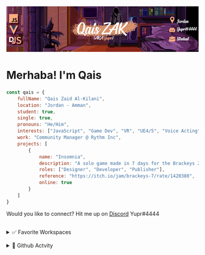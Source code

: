 ## [![QaisZAK Header](./Assets/GithubBanner.png)](https://github.com/QaisZAK)


# Merhaba! I'm **Qais**
```js
const qais = {
    fullName: "Qais Zaid Al-Kilani",
    location: "Jordan - Amman",
    student: true,
    single: true,
    pronouns: "He/Him",
    interests: ["JavaScript", "Game Dev", "VR", "UE4/5", "Voice Acting", "Web Design", "Community Management"],
    work: "Community Manager @ Rythm Inc",
    projects: [
        {
            name: "Insomnia",
            description: "A solo game made in 7 days for the Brackeys 2022.1 Game Jam. Assets are from KennyNL and Sketchfab. The rest from code, to level design, audio, UI, testing and game design as a whole was all done by me.",
            roles: ["Designer", "Developer", "Publisher"],
            reference: "https://itch.io/jam/brackeys-7/rate/1420380",
            online: true
        }
    ]
}
```

Would you like to connect? Hit me up on [Discord](https://www.discord.com) Yupr#4444

<br />

<details>
<summary>✅ Favorite Workspaces</summary>

- Node.JS
- Visual Studio Code
- Discord.JS
- Unreal Engine 4/5
- Vue/NuxtJS
</details>

<br />

<details>
<summary>🐌 Github Actvity</summary>

<!--RECENT_ACTIVITY:start-->
1. 🔱 Forked [QaisZAK/DiscordEarsBot](https://github.com/QaisZAK/DiscordEarsBot) from [inevolin/DiscordEarsBot](https://github.com/inevolin/DiscordEarsBot)
2. 📔 Created new repository [QaisZAK/multi-translate](https://github.com/QaisZAK/multi-translate)
3. ⭐ Starred [public-apis/public-apis](https://github.com/public-apis/public-apis)
4. 📔 Created new repository [QaisZAK/overwatch-api](https://github.com/QaisZAK/overwatch-api)
5. 📔 Created new repository [QaisZAK/me](https://github.com/QaisZAK/me)
<!--RECENT_ACTIVITY:end-->

<!--RECENT_ACTIVITY:last_update-->
Last Updated: Thursday, January 25th, 2024, 7:36:55 PM
<!--RECENT_ACTIVITY:last_update_end-->
</details>
